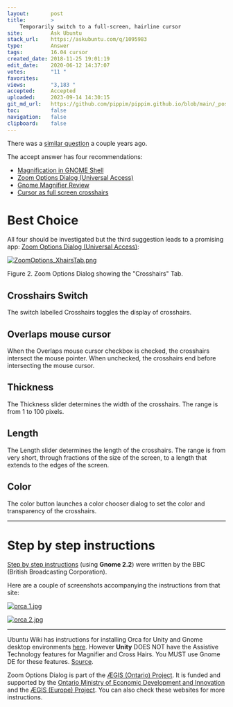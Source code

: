```yaml
---
layout:       post
title:        >
    Temporarily switch to a full-screen, hairline cursor
site:         Ask Ubuntu
stack_url:    https://askubuntu.com/q/1095983
type:         Answer
tags:         16.04 cursor
created_date: 2018-11-25 19:01:19
edit_date:    2020-06-12 14:37:07
votes:        "11 "
favorites:    
views:        "3,183 "
accepted:     Accepted
uploaded:     2023-09-14 14:30:15
git_md_url:   https://github.com/pippim/pippim.github.io/blob/main/_posts/2018/2018-11-25-Temporarily-switch-to-a-full-screen_-hairline-cursor.md
toc:          false
navigation:   false
clipboard:    false
---
```


There was a [similar question][1] a couple years ago.

The accept answer has four recommendations:

 - [Magnification in GNOME Shell][1]
 - [Zoom Options Dialog (Universal Access)][2]
 - [Gnome Magnifier Review][3]
 - [Cursor as full screen crosshairs][4]

# Best Choice

All four should be investigated but the third suggestion leads to a promising app: [Zoom Options Dialog (Universal Access)][5]:

[![ZoomOptions_XhairsTab.png][6]][6]

Figure 2. Zoom Options Dialog showing the "Crosshairs" Tab.

## Crosshairs Switch

The switch labelled Crosshairs toggles the display of crosshairs.

## Overlaps mouse cursor

When the Overlaps mouse cursor checkbox is checked, the crosshairs intersect the mouse pointer. When unchecked, the crosshairs end before intersecting the mouse cursor.

## Thickness

The Thickness slider determines the width of the crosshairs. The range is from 1 to 100 pixels.

## Length

The Length slider determines the length of the crosshairs. The range is from very short, through fractions of the size of the screen, to a length that extends to the edges of the screen.

## Color

The color button launches a color chooser dialog to set the color and transparency of the crosshairs. 


----------

# Step by step instructions

[Step by step instructions][7] (using **Gnome 2.2**) were written by the BBC (British Broadcasting Corporation). 

Here are a couple of screenshots accompanying the instructions from that site:

[![orca 1.jpg][8]][8]

[![orca 2.jpg][9]][9]


----------

Ubuntu Wiki has instructions for installing Orca for Unity and Gnome desktop environments [here][10]. However **Unity** DOES NOT have the Assistive Technology features for Magnifier and Cross Hairs. You MUST use Gnome DE for these features. [Source][11]. 

Zoom Options Dialog is part of the [ÆGIS (Ontario) Project][12]. It is funded and supported by the [Ontario Ministry of Economic Development and Innovation][13] and the [ÆGIS (Europe) Project][14]. You can also check these websites for more instructions.


  [1]: https://unix.stackexchange.com/questions/264161/how-can-i-make-fullscreen-cross-hairs-appear-centered-on-the-pointer
  [2]: https://wiki.gnome.org/Projects/GnomeShell/Magnification/ZoomOptionsDialog
  [3]: https://wiki.ubuntu.com/Accessibility/Reviews/gnome-mag
  [4]: https://apple.stackexchange.com/questions/48515/cursor-as-full-screen-crosshairs
  [5]: https://wiki.gnome.org/Projects/GnomeShell/Magnification/ZoomOptionsDialog#Crosshairs_Switch
  [6]: https://i.stack.imgur.com/0rmv2.png
  [7]: http://www.bbc.co.uk/accessibility/guides/magnify/computer/linux/gnome/index.shtml
  [8]: https://i.stack.imgur.com/sHUEd.jpg
  [9]: https://i.stack.imgur.com/X4W7F.jpg
  [10]: https://help.ubuntu.com/community/Accessibility
  [11]: http://www.aegis-project.eu/index.php?option=com_content&view=article&id=209&Itemid=78
  [12]: https://aegis.idrc.ocadu.ca/
  [13]: https://www.ontario.ca/page/ministry-economic-development-job-creation-trade
  [14]: http://www.aegis-project.eu/
